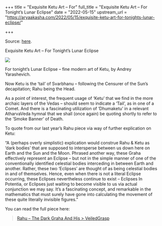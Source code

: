 +++
title = "Exquisite Ketu Art – For"
full_title = "Exquisite Ketu Art – For Tonight’s Lunar Eclipse"
date = "2022-05-15"
upstream_url = "https://aryaakasha.com/2022/05/15/exquisite-ketu-art-for-tonights-lunar-eclipse/"

+++

Source: [here](https://aryaakasha.com/2022/05/15/exquisite-ketu-art-for-tonights-lunar-eclipse/).

Exquisite Ketu Art – For Tonight’s Lunar Eclipse

![](https://aryaakasha.files.wordpress.com/2022/05/x650-doc004-kopiya-2.720.jpg?w=454)

For tonight’s Lunar Eclipse – fine modern art of Ketu, by Andrey Yarashevich.

Now Ketu is the ‘tail’ of Svarbhanu – following the Censurer of the Sun’s decapitation; Rahu being the Head.

As a point of interest, the frequent usage of ‘Ketu’ that we find in the more archaic layers of the Vedas – should seem to indicate a ‘Tail’, as in one of a Comet. And there is a fascinating utilization of ‘Dhumaketu’ in a relevant AtharvaVeda hymnal that we shall (once again) be quoting shortly to refer to the ‘Smoke Banner’ of Death.

To quote from our last year’s Rahu piece via way of further explication on Ketu:

“A (perhaps overly simplistic) explication would construe Rahu & Ketu as ‘dark bodies’ that are supposed to intersperse between us down here on Earth and the Sun and the Moon. Phrased another way, these Graha effectively represent an Eclipse – but not in the simple manner of one of the conventionally identified celestial bodies interceding in between Earth and another. Rather, these two ‘Eclipses’ are thought of as being celestial bodies in and of themselves. Hence, even when there is not a literal Eclipse occurring, these Eclipses nevertheless continue to exist – Eclipses In Potentia, or Eclipses just waiting to become visible to us via actual conjunction we may say. It’s a fascinating concept, and remarkable in the mathematics that must surely have gone into calculating the movement of these quite literally invisible figures.”

You can read the full piece here:


> [Rahu – The Dark Graha And His > VeiledGrasp](https://aryaakasha.com/2021/11/10/rahu-the-dark-graha-and-his-veiled-grasp/)
